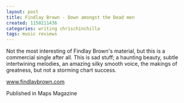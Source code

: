 ```yaml
---
layout: post
title: Findlay Brown - Down amongst the Dead men
created: 1150211436
categories: writing chrischinchilla
tags: music reviews
---
```


Not the most interesting of Findlay Brown's material, but this is a commercial single after all. This is sad stuff; a haunting beauty, subtle intertwining melodies, an amazing silky smooth voice, the makings of greatness, but not a storming chart success.

<a href='https://www.findlaybrown.com' target='_blank'>www.findlaybrown.com</a>

Published in Maps Magazine
